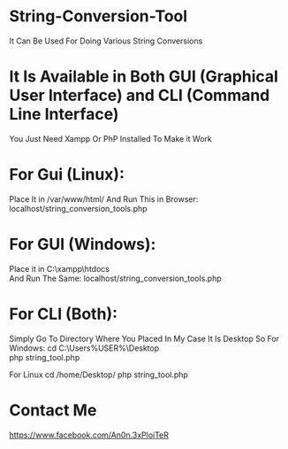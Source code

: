 # String-Conversion-Tool
It Can Be Used For Doing Various String Conversions
# It Is Available in Both GUI (Graphical User Interface) and CLI (Command Line Interface)
You Just Need Xampp Or PhP Installed To Make it Work

# For Gui (Linux):
Place It in /var/www/html/
And Run This in Browser:
localhost/string_conversion_tools.php

# For GUI (Windows):
Place it in C:\xampp\htdocs\
And Run The Same:
localhost/string_conversion_tools.php

# For CLI (Both):
Simply Go To Directory Where You Placed
In My Case It Is Desktop
So For Windows:
cd C:\Users\%USER%\Desktop\
php string_tool.php

For Linux
cd /home/Desktop/
php string_tool.php

# Contact Me
https://www.facebook.com/An0n.3xPloiTeR
